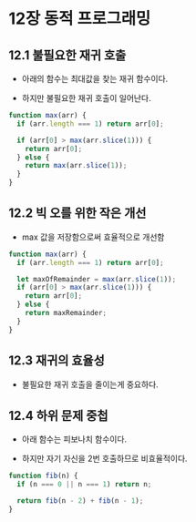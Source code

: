 # 12장 동적 프로그래밍

## 12.1 불필요한 재귀 호출

- 아래의 함수는 최대값을 찾는 재귀 함수이다.

- 하지만 불필요한 재귀 호출이 일어난다.

```js
function max(arr) {
  if (arr.length === 1) return arr[0];

  if (arr[0] > max(arr.slice(1))) {
    return arr[0];
  } else {
    return max(arr.slice(1));
  }
}
```

## 12.2 빅 오를 위한 작은 개선

- max 값을 저장함으로써 효율적으로 개선함

```js
function max(arr) {
  if (arr.length === 1) return arr[0];

  let maxOfRemainder = max(arr.slice(1));
  if (arr[0] > max(arr.slice(1))) {
    return arr[0];
  } else {
    return maxRemainder;
  }
}
```

## 12.3 재귀의 효율성

- 불필요한 재귀 호출을 줄이는게 중요하다.

## 12.4 하위 문제 중첩

- 아래 함수는 피보나치 함수이다.

- 하지만 자기 자신을 2번 호출하므로 비효율적이다.

```js
function fib(n) {
  if (n === 0 || n === 1) return n;

  return fib(n - 2) + fib(n - 1);
}
```
